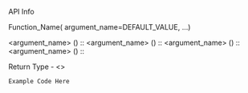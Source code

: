 API Info

Function_Name(<type> argument_name=DEFAULT_VALUE, ...)

<Describe Function>

<argument_name> (<type>) :: <description with default in parenthesis>
<argument_name> (<type>) :: <description with default in parenthesis>
<argument_name> (<type>) :: <description with default in parenthesis>
<argument_name> (<type>) :: <description with default in parenthesis>

Return Type - <>

```
Example Code Here
```